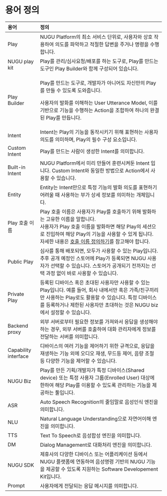 # 용어 정의

<table>
  <thead>
    <tr>
      <th style="text-align:left">&#xC6A9;&#xC5B4;</th>
      <th style="text-align:left">&#xC815;&#xC758;</th>
    </tr>
  </thead>
  <tbody>
    <tr>
      <td style="text-align:left">Play</td>
      <td style="text-align:left">NUGU Platform&#xC758; &#xCD5C;&#xC18C; &#xC11C;&#xBE44;&#xC2A4; &#xB2E8;&#xC704;&#xB85C;,
        &#xC0AC;&#xC6A9;&#xC790;&#xC640; &#xC0C1;&#xD638; &#xC791;&#xC6A9;&#xD558;&#xC5EC;
        &#xC758;&#xB3C4;&#xB97C; &#xD30C;&#xC545;&#xD558;&#xACE0; &#xC801;&#xC808;&#xD55C;
        &#xB2F5;&#xBCC0;&#xC744; &#xC8FC;&#xAC70;&#xB098; &#xBA85;&#xB839;&#xC744;
        &#xC218;&#xD589;&#xD569;&#xB2C8;&#xB2E4;.</td>
    </tr>
    <tr>
      <td style="text-align:left">NUGU play kit</td>
      <td style="text-align:left">Play&#xB97C; &#xAD00;&#xB9AC;/&#xC2EC;&#xC0AC;&#xC694;&#xCCAD;/&#xBC30;&#xD3EC;&#xB97C;
        &#xD558;&#xB294; &#xB3C4;&#xAD6C;&#xB85C;, Play&#xB97C; &#xB9CC;&#xB4DC;&#xB294;
        &#xB3C4;&#xAD6C;&#xC778; Play Builder&#xC640; &#xD568;&#xAED8; &#xAD6C;&#xC131;&#xB418;&#xC5B4;
        &#xC788;&#xC2B5;&#xB2C8;&#xB2E4;.</td>
    </tr>
    <tr>
      <td style="text-align:left">Play Builder</td>
      <td style="text-align:left">
        <p>Play&#xB97C; &#xB9CC;&#xB4DC;&#xB294; &#xB3C4;&#xAD6C;&#xB85C;, &#xAC1C;&#xBC1C;&#xC790;&#xAC00;
          &#xC544;&#xB2C8;&#xC5B4;&#xB3C4; &#xC790;&#xC2E0;&#xB9CC;&#xC758; Play&#xB97C;
          &#xB9CC;&#xB4E4; &#xC218; &#xC788;&#xB3C4;&#xB85D; &#xB3C4;&#xC640;&#xC90D;&#xB2C8;&#xB2E4;.</p>
        <p>&#xC0AC;&#xC6A9;&#xC790;&#xC758; &#xBC1C;&#xD654;&#xB97C; &#xC774;&#xD574;&#xD558;&#xB294;
          User Utterance Model, &#xC774;&#xB97C; &#xAE30;&#xBC18;&#xC73C;&#xB85C;
          &#xAE30;&#xB2A5;&#xC744; &#xC218;&#xD589;&#xD558;&#xB294; Action&#xC744;
          &#xC870;&#xD569;&#xD558;&#xC5EC; &#xD558;&#xB098;&#xC758; &#xC644;&#xACB0;&#xB41C;
          Play&#xB97C; &#xB9CC;&#xB4ED;&#xB2C8;&#xB2E4;.</p>
      </td>
    </tr>
    <tr>
      <td style="text-align:left">Intent</td>
      <td style="text-align:left">Intent&#xB294; Play&#xC758; &#xAE30;&#xB2A5;&#xC744; &#xB3D9;&#xC791;&#xC2DC;&#xD0A4;&#xAE30;
        &#xC704;&#xD574; &#xD45C;&#xD604;&#xD558;&#xB294; &#xC0AC;&#xC6A9;&#xC790;
        &#xC758;&#xB3C4;&#xB97C; &#xC758;&#xBBF8;&#xD558;&#xBA70;, Play&#xC758;
        &#xD544;&#xC218; &#xAD6C;&#xC131; &#xC694;&#xC18C;&#xC785;&#xB2C8;&#xB2E4;.</td>
    </tr>
    <tr>
      <td style="text-align:left">Custom Intent</td>
      <td style="text-align:left">Play&#xB97C; &#xB9CC;&#xB4DC;&#xB294; &#xC0AC;&#xB78C;&#xC774; &#xC0DD;&#xC131;&#xD55C;
        Intent&#xB97C; &#xC758;&#xBBF8;&#xD569;&#xB2C8;&#xB2E4;.</td>
    </tr>
    <tr>
      <td style="text-align:left">Built-in Intent</td>
      <td style="text-align:left">NUGU Platform&#xC5D0;&#xC11C; &#xBBF8;&#xB9AC; &#xB9CC;&#xB4E4;&#xC5B4;
        &#xD6C8;&#xB828;&#xC2DC;&#xCF1C;&#xB454; Intent &#xC785;&#xB2C8;&#xB2E4;.
        Custom Intent&#xC640; &#xB3D9;&#xC77C;&#xD55C; &#xBC29;&#xBC95;&#xC73C;&#xB85C;
        Action&#xC5D0;&#xC11C; &#xC0AC;&#xC6A9;&#xD560; &#xC218; &#xC788;&#xC2B5;&#xB2C8;&#xB2E4;.</td>
    </tr>
    <tr>
      <td style="text-align:left">Entity</td>
      <td style="text-align:left">Entity&#xB294; Intent&#xB9CC;&#xC73C;&#xB85C; &#xD2B9;&#xC815; &#xAE30;&#xB2A5;&#xC758;
        &#xBC1C;&#xD654; &#xC758;&#xB3C4;&#xB97C; &#xD45C;&#xD604;&#xD558;&#xAE30;
        &#xC5B4;&#xB824;&#xC6B8; &#xB54C; &#xC0AC;&#xC6A9;&#xD558;&#xB294; &#xBD80;&#xAC00;
        &#xC0C1;&#xC138; &#xC815;&#xBCF4;&#xB97C; &#xC758;&#xBBF8;&#xD558;&#xB294;
        &#xAC1C;&#xCCB4;&#xC785;&#xB2C8;&#xB2E4;.</td>
    </tr>
    <tr>
      <td style="text-align:left">Play &#xD638;&#xCD9C; &#xC774;&#xB984;</td>
      <td style="text-align:left">Play &#xD638;&#xCD9C; &#xC774;&#xB984;&#xC740; &#xC0AC;&#xC6A9;&#xC790;&#xAC00;
        Play&#xB97C; &#xD638;&#xCD9C;&#xD558;&#xAE30; &#xC704;&#xD574; &#xBC1C;&#xD654;&#xD558;&#xB294;
        &#xACE0;&#xC720;&#xD55C; &#xC774;&#xB984;&#xC744; &#xB9D0;&#xD569;&#xB2C8;&#xB2E4;.
        <br
        />&#xC0AC;&#xC6A9;&#xC790;&#xAC00; Play &#xD638;&#xCD9C; &#xC774;&#xB984;&#xC744;
        &#xBC1C;&#xD654;&#xD558;&#xBA74; &#xD574;&#xB2F9; Play&#xC758; &#xC138;&#xC158;&#xC73C;&#xB85C;
        &#xC9C4;&#xC785;&#xD558;&#xC5EC; &#xD574;&#xB2F9; Play&#xC758; &#xAE30;&#xB2A5;&#xC744;
        &#xC0AC;&#xC6A9;&#xD560; &#xC218; &#xC788;&#xAC8C; &#xB429;&#xB2C8;&#xB2E4;.
        <br
        />&#xC790;&#xC138;&#xD55C; &#xB0B4;&#xC6A9;&#xC740; <a href="nugu-play/play-registration-and-review/register-a-play.md#define-an-invocation-name">&#xD638;&#xCD9C; &#xC774;&#xB984; &#xC815;&#xC758;&#xD558;&#xAE30;</a>&#xB97C;
        &#xCC38;&#xACE0;&#xD574;&#xC57C; &#xD569;&#xB2C8;&#xB2E4;.</td>
    </tr>
    <tr>
      <td style="text-align:left">Public Play</td>
      <td style="text-align:left">&#xC2EC;&#xC0AC;&#xB97C; &#xD1B5;&#xD574; &#xBC30;&#xD3EC;&#xB418;&#xBA74;,
        &#xBAA8;&#xB450;&#xAC00; &#xC0AC;&#xC6A9;&#xD560; &#xC218; &#xC788;&#xB294;
        Play&#xC785;&#xB2C8;&#xB2E4;. &#xCD94;&#xD6C4; &#xACF5;&#xAC1C; &#xC608;&#xC815;&#xC778;
        &#xC2A4;&#xD1A0;&#xC5B4;&#xC5D0; Play&#xAC00; &#xB4F1;&#xB85D;&#xB418;&#xBA74;
        NUGU &#xC0AC;&#xC6A9;&#xC790;&#xAC00; &#xC120;&#xD0DD;&#xD560; &#xC218;
        &#xC788;&#xC2B5;&#xB2C8;&#xB2E4;. &#xC2A4;&#xD1A0;&#xC5B4;&#xAC00; &#xACF5;&#xAC1C;&#xB418;&#xAE30;
        &#xC804;&#xAE4C;&#xC9C0;&#xB294; &#xC120;&#xD0DD; &#xACFC;&#xC815; &#xC5C6;&#xC774;
        &#xBC14;&#xB85C; &#xC0AC;&#xC6A9;&#xD560; &#xC218; &#xC788;&#xC2B5;&#xB2C8;&#xB2E4;.</td>
    </tr>
    <tr>
      <td style="text-align:left">Private Play</td>
      <td style="text-align:left">&#xB4F1;&#xB85D;&#xB41C; &#xB514;&#xBC14;&#xC774;&#xC2A4; &#xD639;&#xC740;
        &#xCD08;&#xB300;&#xB41C; &#xC0AC;&#xC6A9;&#xC790;&#xB9CC; &#xC0AC;&#xC6A9;&#xD560;
        &#xC218; &#xC788;&#xB294; Play&#xC785;&#xB2C8;&#xB2E4;. &#xC608;&#xB97C;
        &#xB4E4;&#xC5B4;, &#xD68C;&#xC0AC; &#xB0B4;&#xC5D0;&#xC11C;&#xB9CC; &#xD639;&#xC740;
        &#xAC00;&#xC871;/&#xCE5C;&#xAD6C;&#xB07C;&#xB9AC;&#xB9CC; &#xC0AC;&#xC6A9;&#xD558;&#xB294;
        Play&#xB85C;&#xB3C4; &#xD65C;&#xC6A9;&#xD560; &#xC218; &#xC788;&#xC2B5;&#xB2C8;&#xB2E4;.
        &#xD2B9;&#xC815; &#xB514;&#xBC14;&#xC774;&#xC2A4;&#xB97C; &#xB4F1;&#xB85D;&#xD558;&#xAC70;&#xB098;
        &#xC81C;&#xD55C;&#xB41C; &#xC0AC;&#xC6A9;&#xC790;&#xB9CC; &#xCD08;&#xB300;&#xD558;&#xB294;
        &#xAC83;&#xC740; NUGU biz&#xC5D0;&#xC11C; &#xC124;&#xC815;&#xD560; &#xC218;
        &#xC788;&#xC2B5;&#xB2C8;&#xB2E4;.</td>
    </tr>
    <tr>
      <td style="text-align:left">Backend proxy</td>
      <td style="text-align:left">&#xC678;&#xBD80; &#xC11C;&#xBC84;&#xB85C;&#xBD80;&#xD130; &#xD544;&#xC694;&#xD55C;
        &#xC815;&#xBCF4;&#xB97C; &#xAC00;&#xC838;&#xC640;&#xC11C; &#xC751;&#xB2F5;&#xC744;
        &#xC0DD;&#xC131;&#xD574;&#xC57C; &#xD558;&#xB294; &#xACBD;&#xC6B0;, &#xC678;&#xBD80;
        &#xC11C;&#xBC84;&#xB97C; &#xD638;&#xCD9C;&#xD558;&#xC5EC; &#xB300;&#xD654;
        &#xAD00;&#xB9AC;&#xC790;&#xC5D0;&#xAC8C; &#xC815;&#xBCF4;&#xB97C; &#xC804;&#xB2EC;&#xD558;&#xB294;
        &#xC11C;&#xBC84;&#xB97C; &#xC758;&#xBBF8;&#xD569;&#xB2C8;&#xB2E4;.</td>
    </tr>
    <tr>
      <td style="text-align:left">Capability interface</td>
      <td style="text-align:left">&#xB514;&#xBC14;&#xC774;&#xC2A4;&#xC758; &#xC5EC;&#xB7EC; &#xAE30;&#xB2A5;&#xC744;
        &#xC81C;&#xC5B4;&#xD558;&#xAE30; &#xC704;&#xD55C; &#xADDC;&#xACA9;&#xC73C;&#xB85C;,
        &#xC751;&#xB2F5;&#xC744; &#xC7AC;&#xC0DD;&#xD558;&#xB294; &#xAE30;&#xB2A5;
        &#xC678;&#xC5D0; &#xC624;&#xB514;&#xC624; &#xC7AC;&#xC0DD;, &#xBB34;&#xB4DC;&#xB4F1;
        &#xC81C;&#xC5B4;, &#xC74C;&#xB7C9; &#xC870;&#xC808; &#xB4F1; &#xB2E4;&#xC591;&#xD55C;
        &#xAE30;&#xB2A5;&#xC744; &#xC81C;&#xC5B4;&#xD560; &#xC218; &#xC788;&#xC2B5;&#xB2C8;&#xB2E4;.</td>
    </tr>
    <tr>
      <td style="text-align:left">NUGU Biz</td>
      <td style="text-align:left">Play&#xB97C; &#xB9CC;&#xB4E0; &#xAE30;&#xD68D;/&#xAC1C;&#xBC1C;&#xC790;&#xAC00;
        &#xD2B9;&#xC815; &#xB514;&#xBC14;&#xC774;&#xC2A4;(Shared device) &#xB610;&#xB294;
        &#xD2B9;&#xC815; &#xC0AC;&#xC6A9;&#xC790; &#xADF8;&#xB8F9;(Enrolled User)
        &#xB300;&#xC0C1;&#xC5D0; &#xD55C;&#xD558;&#xC5EC; &#xD574;&#xB2F9; Play&#xB97C;
        &#xC774;&#xC6A9;&#xD560; &#xC218; &#xC788;&#xB3C4;&#xB85D; &#xAD00;&#xB9AC;&#xD558;&#xB294;
        &#xAE30;&#xB2A5;&#xC744; &#xC81C;&#xACF5;&#xD558;&#xB294; &#xD234;&#xC785;&#xB2C8;&#xB2E4;.</td>
    </tr>
    <tr>
      <td style="text-align:left">ASR</td>
      <td style="text-align:left">Auto Speech Recognition&#xC758; &#xC904;&#xC784;&#xB9D0;&#xB85C; &#xC74C;&#xC131;&#xC778;&#xC2DD;
        &#xC5D4;&#xC9C4;&#xC744; &#xC758;&#xBBF8;&#xD569;&#xB2C8;&#xB2E4;.</td>
    </tr>
    <tr>
      <td style="text-align:left">NLU</td>
      <td style="text-align:left">Natural Language Understanding&#xC73C;&#xB85C; &#xC790;&#xC5F0;&#xC5B4;&#xC774;&#xD574;
        &#xC5D4;&#xC9C4;&#xC744; &#xC758;&#xBBF8;&#xD569;&#xB2C8;&#xB2E4;.</td>
    </tr>
    <tr>
      <td style="text-align:left">TTS</td>
      <td style="text-align:left">Text To Speech&#xB85C; &#xC74C;&#xC131;&#xD569;&#xC131; &#xC5D4;&#xC9C4;&#xC744;
        &#xC758;&#xBBF8;&#xD569;&#xB2C8;&#xB2E4;.</td>
    </tr>
    <tr>
      <td style="text-align:left">DM</td>
      <td style="text-align:left">Dialog Management&#xB85C; &#xB300;&#xD654;&#xCC98;&#xB9AC; &#xC5D4;&#xC9C4;&#xC744;
        &#xC758;&#xBBF8;&#xD569;&#xB2C8;&#xB2E4;.</td>
    </tr>
    <tr>
      <td style="text-align:left">NUGU SDK</td>
      <td style="text-align:left">&#xC81C;&#xD734;&#xC0AC;&#xC758; &#xB2E4;&#xC591;&#xD55C; &#xB514;&#xBC14;&#xC774;&#xC2A4;
        &#xB610;&#xB294; &#xC5B4;&#xD50C;&#xB9AC;&#xCF00;&#xC774;&#xC158; &#xB4F1;&#xC5D0;&#xC11C;
        NUGU &#xD50C;&#xB7AB;&#xD3FC;&#xC5D0; &#xC5F0;&#xB3D9;&#xD558;&#xC5EC;
        &#xC74C;&#xC131;&#xBA85;&#xB839; &#xAE30;&#xBC18;&#xC758; NUGU &#xAE30;&#xB2A5;&#xC744;
        &#xC81C;&#xACF5;&#xD560; &#xC218; &#xC788;&#xB3C4;&#xB85D; &#xC9C0;&#xC6D0;&#xD558;&#xB294;
        Software Developement Kit&#xC785;&#xB2C8;&#xB2E4;.</td>
    </tr>
    <tr>
      <td style="text-align:left">Prompt</td>
      <td style="text-align:left">&#xC0AC;&#xC6A9;&#xC790;&#xC5D0;&#xAC8C; &#xC804;&#xB2EC;&#xB418;&#xB294;
        &#xC751;&#xB2F5; &#xBA54;&#xC2DC;&#xC9C0;&#xB97C; &#xC758;&#xBBF8;&#xD569;&#xB2C8;&#xB2E4;.</td>
    </tr>
  </tbody>
</table>